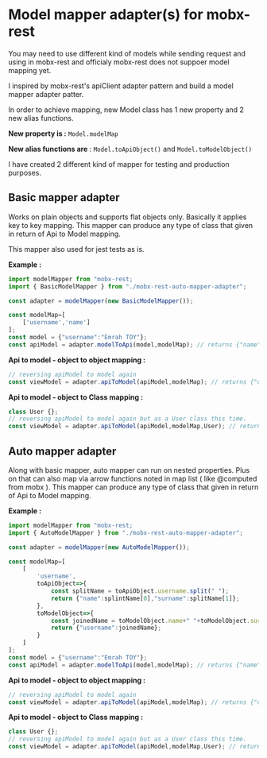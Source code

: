 # Model mapper adapter(s) for mobx-rest
You may need to use different kind of models while sending request and using in mobx-rest and officialy mobx-rest does not suppoer model mapping yet.

I inspired by mobx-rest's apiClient adapter pattern and build a model mapper adapter patter.

In order to achieve mapping, new Model class has 1 new property and 2 new alias functions.

**New property is :** `Model.modelMap`

**New alias functions are** : `Model.toApiObject()` and `Model.toModelObject()`

I have created 2 different kind of mapper for testing and production purposes.

## Basic mapper adapter 
Works on plain objects and supports flat objects only. Basically it applies key to key mapping.
This mapper can produce any type of class that given in return of Api to Model mapping.

This mapper also used for jest tests as is.

**Example :**
```js
import modelMapper from "mobx-rest;
import { BasicModelMapper } from "./mobx-rest-auto-mapper-adapter";

const adapter = modelMapper(new BasicModelMapper());

const modelMap=[
    ['username','name']
];
const model = {"username":"Emrah TOY"};
const apiModel = adapter.modelToApi(model,modelMap); // returns {"name":"Emrah TOY"}
```

**Api to model - object to object mapping :**
```js
// reversing apiModel to model again
const viewModel = adapter.apiToModel(apiModel,modelMap); // returns {"username":"Emrah TOY"}
```

**Api to model - object to Class mapping :**
```js
class User {};
// reversing apiModel to model again but as a User class this time.
const viewModel = adapter.apiToModel(apiModel,modelMap,User); // returns User class with username property
```

## Auto mapper adapter
Along with basic mapper, auto mapper can run on nested properties. Plus on that can also map via arrow functions noted in map list ( like @computed from mobx ).
This mapper can produce any type of class that given in return of Api to Model mapping.

**Example :**
```js
import modelMapper from "mobx-rest;
import { AutoModelMapper } from "./mobx-rest-auto-mapper-adapter";

const adapter = modelMapper(new AutoModelMapper());

const modelMap=[
    [
        'username',
        toApiObject=>{ 
            const splitName = toApiObject.username.split(" ");
            return {"name":splintName[0],"surname":splitName[1]};
        }, 
        toModelObject=>{
            const joinedName = toModelObject.name+" "+toModelObject.surname;
            return {"username":joinedName};
        }
    ]
];
const model = {"username":"Emrah TOY"};
const apiModel = adapter.modelToApi(model,modelMap); // returns {"name":"Emrah", "surname":"TOY"}
```

**Api to model - object to object mapping :**
```js
// reversing apiModel to model again
const viewModel = adapter.apiToModel(apiModel,modelMap); // returns {"username":"Emrah TOY"}
```

**Api to model - object to Class mapping :**
```js
class User {};
// reversing apiModel to model again but as a User class this time.
const viewModel = adapter.apiToModel(apiModel,modelMap,User); // returns User class with username property
```

